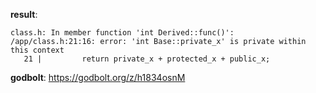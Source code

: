 **result**:
```
class.h: In member function 'int Derived::func()':
/app/class.h:21:16: error: 'int Base::private_x' is private within this context
   21 |         return private_x + protected_x + public_x;      
```
**godbolt**: https://godbolt.org/z/h1834osnM
